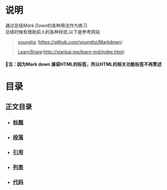# **说明**
通过总结*Mark Down*的各种用法作为练习
<br>
总结时候有借助前人的各种经验,以下是参考网站<br>
>[younghz](https://github.com/younghz/Markdown)
(<https://github.com/younghz/Markdown>)

>[LearnShare](http://xianbai.me/learn-md/index.html)(<http://xianbai.me/learn-md/index.html>)

#### 注：因为Mark down 兼容HTML的标签，所以HTML的相关功能标签不再赘述

# **目录**
## 正文目录
* ###  [标题](./content/title.md)
* ###  [段落](./content/paragraph.md) 
* ###  [引用](./content/quote.md)
* ###  [列表](./content/list.md)
* ###  [代码](./content/code.md)





 
